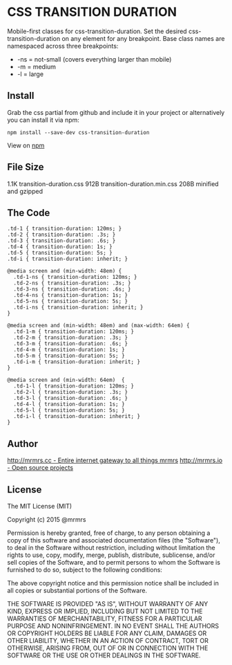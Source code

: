 # CSS TRANSITION DURATION

  Mobile-first classes for css-transition-duration.
  Set the desired css-transition-duration on any element for any breakpoint.
  Base class names are namespaced across three breakpoints:

*  -ns = not-small (covers everything larger than mobile)
*  -m  = medium
*  -l  = large

## Install
Grab the css partial from github and include it in your project or alternatively
you can install it via npm:
```
npm install --save-dev css-transition-duration
```
View on [npm](https://www.npmjs.org/package/css-transition-duration)


## File Size

1.1K transition-duration.css
912B transition-duration.min.css
208B minified and gzipped

## The Code
```
.td-1 { transition-duration: 120ms; }
.td-2 { transition-duration: .3s; }
.td-3 { transition-duration: .6s; }
.td-4 { transition-duration: 1s; }
.td-5 { transition-duration: 5s; }
.td-i { transition-duration: inherit; }

@media screen and (min-width: 48em) {
  .td-1-ns { transition-duration: 120ms; }
  .td-2-ns { transition-duration: .3s; }
  .td-3-ns { transition-duration: .6s; }
  .td-4-ns { transition-duration: 1s; }
  .td-5-ns { transition-duration: 5s; }
  .td-i-ns { transition-duration: inherit; }
}

@media screen and (min-width: 48em) and (max-width: 64em) {
  .td-1-m { transition-duration: 120ms; }
  .td-2-m { transition-duration: .3s; }
  .td-3-m { transition-duration: .6s; }
  .td-4-m { transition-duration: 1s; }
  .td-5-m { transition-duration: 5s; }
  .td-i-m { transition-duration: inherit; }
}

@media screen and (min-width: 64em)  {
  .td-1-l { transition-duration: 120ms; }
  .td-2-l { transition-duration: .3s; }
  .td-3-l { transition-duration: .6s; }
  .td-4-l { transition-duration: 1s; }
  .td-5-l { transition-duration: 5s; }
  .td-i-l { transition-duration: inherit; }
}

```

## Author

[http://mrmrs.cc - Entire internet gateway to all things mrmrs](http://mrmrs.cc)
[http://mrmrs.io - Open source projects](http://mrmrs.io)

## License

The MIT License (MIT)

Copyright (c) 2015 @mrmrs

Permission is hereby granted, free of charge, to any person obtaining a copy
of this software and associated documentation files (the "Software"), to deal
in the Software without restriction, including without limitation the rights
to use, copy, modify, merge, publish, distribute, sublicense, and/or sell
copies of the Software, and to permit persons to whom the Software is
furnished to do so, subject to the following conditions:

The above copyright notice and this permission notice shall be included in
all copies or substantial portions of the Software.

THE SOFTWARE IS PROVIDED "AS IS", WITHOUT WARRANTY OF ANY KIND, EXPRESS OR
IMPLIED, INCLUDING BUT NOT LIMITED TO THE WARRANTIES OF MERCHANTABILITY,
FITNESS FOR A PARTICULAR PURPOSE AND NONINFRINGEMENT. IN NO EVENT SHALL THE
AUTHORS OR COPYRIGHT HOLDERS BE LIABLE FOR ANY CLAIM, DAMAGES OR OTHER
LIABILITY, WHETHER IN AN ACTION OF CONTRACT, TORT OR OTHERWISE, ARISING FROM,
OUT OF OR IN CONNECTION WITH THE SOFTWARE OR THE USE OR OTHER DEALINGS IN
THE SOFTWARE.

